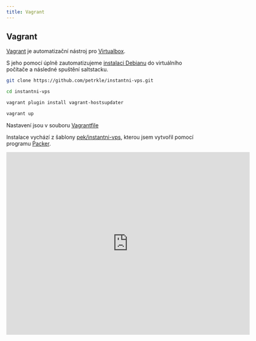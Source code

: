 ```yaml
---
title: Vagrant
---
```


## Vagrant

[Vagrant](https://www.vagrantup.com) je automatizační nástroj pro [Virtualbox](https://www.virtualbox.org).

S jeho pomocí úplně zautomatizujeme [instalaci Debianu](/automaticka-instalace-debianu) do virtuálního počítače a následné spuštění saltstacku.

```bash
git clone https://github.com/petrkle/instantni-vps.git

cd instantni-vps

vagrant plugin install vagrant-hostsupdater

vagrant up
```

Nastavení jsou v souboru [Vagrantfile](https://github.com/petrkle/instantni-vps/blob/master/Vagrantfile)

Instalace vychází z šablony [pek/instantni-vps](https://atlas.hashicorp.com/pek/boxes/instantni-vps), kterou jsem vytvořil pomocí programu [Packer](/packer).


<div class="video-container">
<iframe width="640" height="480" src="https://www.youtube.com/embed/xlX0eLxfW84?rel=0" frameborder="0" allowfullscreen></iframe>
</div>
